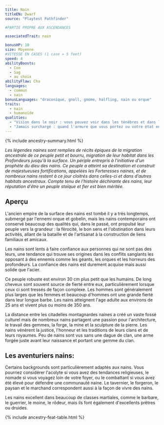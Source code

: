 ```yaml
---
title: Nain
titleEN: Dwarf
source: "Playtest Pathfinder"

#PARTIE PROPRE AUX ASCENDANCES

associatedTrait: nain

bonusHP: 10
size: Moyenne
#VITESSE EN CASES (1 case = 5 feet)
speed: 4
abilityBoosts:
  - Con
  - Sag
  - au choix
abilityFlaw: Cha
languages:
  - commun
  - nain
bonusLanguages: "draconique, gnoll, gnome, halfling, nain ou orque"
traits:
  - nain
  - humanoïde
qualities:
  - "Vision dans le noir : vous pouvez voir dans les ténèbres et dans les zones faiblement illuminées aussi bien qu'en plein jour, mais votre vision dans le noir est en noir et blanc."
  - "Jamais surchargé : quand l'armure que vous portez ou votre état encombré devrait réduire votre Vitesse, cette réduction est diminuée de 1 case."
---
```


{% include ancestry-summary.html %}


*Les légendes naines sont remplies de récits épiques de la migration ancestrale de ce peuple petit et bourru, migration de leur habitat dans les Profondeurs jusqu'à la surface. Un périple entrepris à l'initiative d'un prophète du dieu des nains. Ce peuple a atteint sa destination et construit de majestueuses fortifications, appelées les Forteresses naines, et de nombreux nains restent à ce jour cloitrés dans celles-ci et dans d'autres habitats ancestraux. Compte tenu de l'histoire déchirante des nains, leur réputation d'être un peuple stoïque et fier est bien méritée.*

## Aperçu
L'ancien empire de la surface des nains est tombé il y a très longtemps, submergé par l'ennemi orque et gobelin, mais les nains contemporains ont conservé beaucoup des qualités qui, dans le passé, ont propulsé leur peuple vers la grandeur : la férocité, le bon sens et l'obstination dans leurs activités, allant de la bataille et de l'artisanat à la construction de liens familiaux et amicaux.

Les nains sont lents à faire confiance aux personnes qui ne sont pas des leurs, une tendance qui trouve ses origines dans les conflits sanglants les opposant à des ennemis comme les géants, les orques et les horreurs des profondeurs.
La confiance des nains est durement acquise mais aussi solide que l'acier.

Ce peuple robuste est environ 30 cm plus petit que les humains. De long cheveux sont souvent source de fierté entre eux, particulièrement lorsque ceux ci sont tressés de façon complexe.
Les hommes sont généralement plus larges que les femmes et beaucoup d'hommes ont une grande fierté dans leur longue barbe. Les nains atteignent l'age adulte aux environs de 25 ans et vivent plus ou moins de 350 ans.

La distance entre les citadelles montagnardes naines a créé un vaste fossé culturel mais de nombreux nains partagent une passion pour l'architecture, le travail des gemmes, la forge, la mine et la sculpture de la pierre. Les nains vénèrent la justice, l'honneur et les traditions de leurs clans et de leurs royaumes.
Peu de nains sont vus sans une dague de clan, une arme forgée juste avant leur naissance et portant une gemme du clan.

## Les aventuriers nains:
Certains backgrounds sont particulièrement adaptés aux nains. Vous pourriez considérer l'acolyte si vous avez des tendances religieuses, le nomade si vous voyagez loin de votre foyer, ou le combattant si vous avez été élevé pour défendre une communauté naine. Le tavernier, le forgeron, le paysan et le marchand correspondent aussi à la façon de vivre des nains.

Les nains excellent dans beaucoup de classes martiales, comme le barbare, le guerrier, le moine, le rôdeur, mais ils font également d'excellents prêtres ou druides.

{% include ancestry-feat-table.html %}

